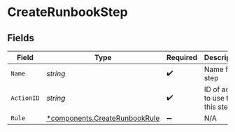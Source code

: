 # CreateRunbookStep


## Fields

| Field                                                                         | Type                                                                          | Required                                                                      | Description                                                                   |
| ----------------------------------------------------------------------------- | ----------------------------------------------------------------------------- | ----------------------------------------------------------------------------- | ----------------------------------------------------------------------------- |
| `Name`                                                                        | *string*                                                                      | :heavy_check_mark:                                                            | Name for step                                                                 |
| `ActionID`                                                                    | *string*                                                                      | :heavy_check_mark:                                                            | ID of action to use for this step.                                            |
| `Rule`                                                                        | [*components.CreateRunbookRule](../../models/components/createrunbookrule.md) | :heavy_minus_sign:                                                            | N/A                                                                           |